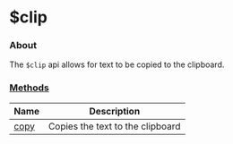 # $clip

### About

The `$clip` api allows for text to be copied to the clipboard.

### [Methods](methods/)

| Name                  | Description                      |
| --------------------- | -------------------------------- |
| [copy](methods/copy/) | Copies the text to the clipboard |
